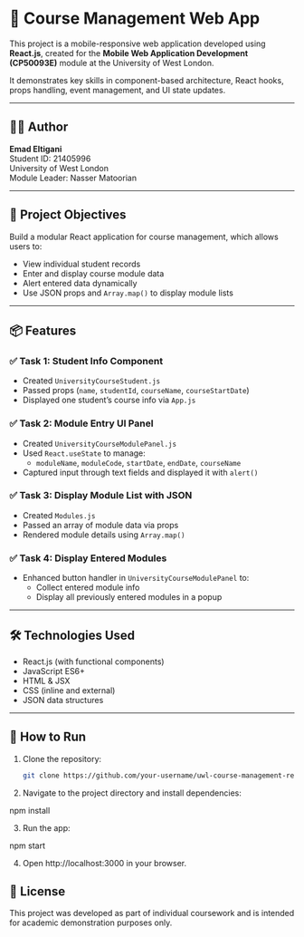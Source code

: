 # 📘 Course Management Web App

This project is a mobile-responsive web application developed using **React.js**, created for the **Mobile Web Application Development (CP50093E)** module at the University of West London.

It demonstrates key skills in component-based architecture, React hooks, props handling, event management, and UI state updates.

---

## 👨‍💻 Author

**Emad Eltigani**  
Student ID: 21405996  
University of West London  
Module Leader: Nasser Matoorian

---

## 🎯 Project Objectives

Build a modular React application for course management, which allows users to:

- View individual student records
- Enter and display course module data
- Alert entered data dynamically
- Use JSON props and `Array.map()` to display module lists

---

## 📦 Features

### ✅ Task 1: Student Info Component
- Created `UniversityCourseStudent.js`
- Passed props (`name`, `studentId`, `courseName`, `courseStartDate`)
- Displayed one student’s course info via `App.js`

### ✅ Task 2: Module Entry UI Panel
- Created `UniversityCourseModulePanel.js`
- Used `React.useState` to manage:
  - `moduleName`, `moduleCode`, `startDate`, `endDate`, `courseName`
- Captured input through text fields and displayed it with `alert()`

### ✅ Task 3: Display Module List with JSON
- Created `Modules.js`
- Passed an array of module data via props
- Rendered module details using `Array.map()`

### ✅ Task 4: Display Entered Modules
- Enhanced button handler in `UniversityCourseModulePanel` to:
  - Collect entered module info
  - Display all previously entered modules in a popup

---

## 🛠 Technologies Used

- React.js (with functional components)
- JavaScript ES6+
- HTML & JSX
- CSS (inline and external)
- JSON data structures

---

## 🚀 How to Run

1. Clone the repository:
   ```bash
   git clone https://github.com/your-username/uwl-course-management-react.git

2. Navigate to the project directory and install dependencies:

npm install

3. Run the app:

npm start

4. Open http://localhost:3000 in your browser.

## 📄 License

This project was developed as part of individual coursework and is intended for academic demonstration purposes only.
